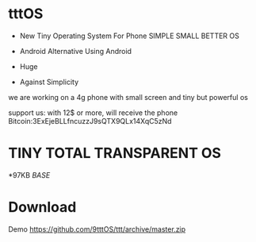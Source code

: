 tttOS
====

*  New Tiny Operating System For Phone SIMPLE SMALL BETTER OS

*  Android Alternative Using Android

*  Huge

*  Against Simplicity

we are working on a 4g phone with small screen and tiny but powerful os

support us:
with 12$ or more, will receive the phone
Bitcoin:3ExEjeBLLfncuzzJ9sQTX9QLx14XqC5zNd

TINY TOTAL TRANSPARENT OS
=========================

*97KB _BASE_

Download
========
Demo https://github.com/9tttOS/ttt/archive/master.zip